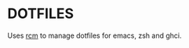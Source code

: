 DOTFILES
========

Uses [rcm](http://thoughtbot.github.io/rcm/rcm.7.html) to manage dotfiles for emacs, zsh and ghci.
